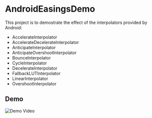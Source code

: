 # AndroidEasingsDemo

This project is to demostrate the effect of the interpolators provided by Android:

- AccelerateInterpolator
- AccelerateDecelerateInterpolator
- AnticipateInterpolator
- AnticipateOvershootInterpolator
- BounceInterpolator
- CycleInterpolator
- DecelerateInterpolator
- FallbackLUTInterpolator
- LinearInterpolator
- OvershootInterpolator

## Demo
![Demo Video](https://github.com/easy4u/AndroidEasingsDemo/blob/master/demo.gif)
